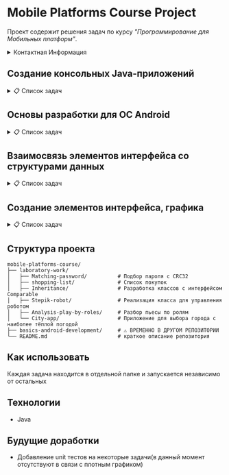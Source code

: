 # Mobile Platforms Course Project

Проект содержит решения задач по курсу *"Программирование для Мобильных платформ"*.

<details>
<summary>Контактная Информация</summary>

[✈️ Telegram](https://t.me/SlavaBuchnev)

</details>

## Создание консольных Java-приложений

<details>
<summary>📋 Список задач</summary>

### 1) Подбор пароля, хешированного CRC32
[☕ Решение задачи](laboratory-work/Matching-password)

### 2) Список покупок
[☕ Решение задачи](laboratory-work/Shopping-list)

### 3) Разработка классов с интерфейсом Comparable
[☕ Решение задачи](laboratory-work/Inheritance)

### 4) Реализация класса для управления роботом
[☕ Решение задачи](laboratory-work/Stepik-robot)

### 5) Приложение для выбора города с наиболее тёплой погодой
[☕ Решение задачи](laboratory-work/City-app)

### 6) Разбор пьесы по ролям
[☕ Решение задачи](laboratory-work/Analysis-play-by-roles)

### 7) Преобразование набора данных магазина Google Play из CSV в JSON *
Решения не будет

</details>

## Основы разработки для ОС Android
<details>
<summary>📋 Список задач</summary>

<a id="android-repo-note"></a>
### 🔗 Android проекты вынесены в отдельный репозиторий(⚠️ Временное решение):
- В настоящий момент пишу решения по этому модулю тут: **[Android-application](https://github.com/Slava55555/Android-application)**
- Как появиться время перенесу в этот репозиторий, но из-за дедлайнов пока что так



### 1) Приложение для сложения двух чисел
[📱 Решение задачи](https://github.com/Slava55555/Android-application/tree/main/basics-android-development/add-two-numbers)

### 2) Разметка приложения для бронирования авиабилетов
Решения пока нет

### 3) Приложение "Случайный фильм" 
Решения пока нет

### 4) Игра "Угадай число"
Решения пока нет

### 5) Вызов приложения, соответствующего Uri (веб-страница, геоточка, номер телефона)
Решения пока нет

</details>

## Взаимосвязь элементов интерфейса со структурами данных
<details>
<summary>📋 Список задач</summary>

*Задачи будут добавлены по мере добавления их в курс*

</details>

## Создание элементов интерфейса, графика
<details>
<summary>📋 Список задач</summary>

*Задачи будут добавлены по мере добавления их в курс*

</details>

## Структура проекта

```
mobile-platforms-course/
├── laboratory-work/
│   ├── Matching-password/          # Подбор пароля с CRC32
│   ├── shopping-list/              # Список покупок
│   ├── Inheritance/                # Разработка классов с интерфейсом Comparable
│   ├── Stepik-robot/               # Реализация класса для управления роботом
│   ├── Analysis-play-by-roles/     # Разбор пьесы по ролям
│   └── City-app/                   # Приложение для выбора города с наиболее тёплой погодой
├── basics-android-development/     # ⚠️ ВРЕМЕННО В ДРУГОМ РЕПОЗИТОРИИ
└── README.md                       # краткое описание репозитория
```

## Как использовать

Каждая задача находится в отдельной папке и запускается независимо от остальных

## Технологии
- Java

## Будущие доработки
- Добавление unit тестов на некоторые задачи(в данный момент отсутствуют в связи с плотным графиком)